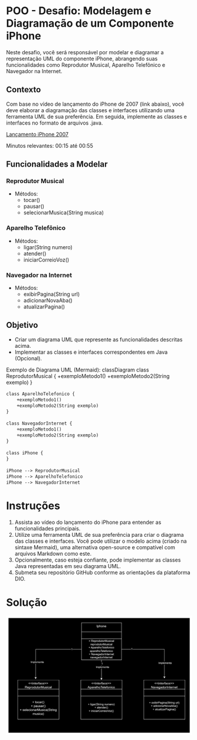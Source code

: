 # POO - Desafio: Modelagem e Diagramação de um Componente iPhone

Neste desafio, você será responsável por modelar e diagramar a representação UML do componente iPhone, abrangendo suas funcionalidades como Reprodutor Musical, Aparelho Telefônico e Navegador na Internet.

## Contexto

Com base no vídeo de lançamento do iPhone de 2007 (link abaixo), você deve elaborar a diagramação das classes e interfaces utilizando uma ferramenta UML de sua preferência. Em seguida, implemente as classes e interfaces no formato de arquivos .java.

[Lançamento iPhone 2007](link_do_vídeo)

Minutos relevantes: 00:15 até 00:55

## Funcionalidades a Modelar

### Reprodutor Musical
- Métodos:
  - tocar()
  - pausar()
  - selecionarMusica(String musica)

### Aparelho Telefônico
- Métodos:
  - ligar(String numero)
  - atender()
  - iniciarCorreioVoz()

### Navegador na Internet
- Métodos:
  - exibirPagina(String url)
  - adicionarNovaAba()
  - atualizarPagina()

## Objetivo

- Criar um diagrama UML que represente as funcionalidades descritas acima.
- Implementar as classes e interfaces correspondentes em Java (Opcional).

Exemplo de Diagrama UML (Mermaid):
classDiagram
    class ReprodutorMusical {
        +exemploMetodo1()
        +exemploMetodo2(String exemplo)
    }

    class AparelhoTelefonico {
        +exemploMetodo1()
        +exemploMetodo2(String exemplo)
    }

    class NavegadorInternet {
        +exemploMetodo1()
        +exemploMetodo2(String exemplo)
    }

    class iPhone {
    }

    iPhone --> ReprodutorMusical
    iPhone --> AparelhoTelefonico
    iPhone --> NavegadorInternet

# Instruções

1. Assista ao vídeo do lançamento do iPhone para entender as funcionalidades principais.
2. Utilize uma ferramenta UML de sua preferência para criar o diagrama das classes e interfaces. Você pode utilizar o modelo acima (criado na sintaxe Mermaid), uma alternativa open-source e compatível com arquivos Markdown como este.
3. Opcionalmente, caso esteja confiante, pode implementar as classes Java representadas em seu diagrama UML.
4. Submeta seu repositório GitHub conforme as orientações da plataforma DIO.


# Solução
![alt text](image-1.png)